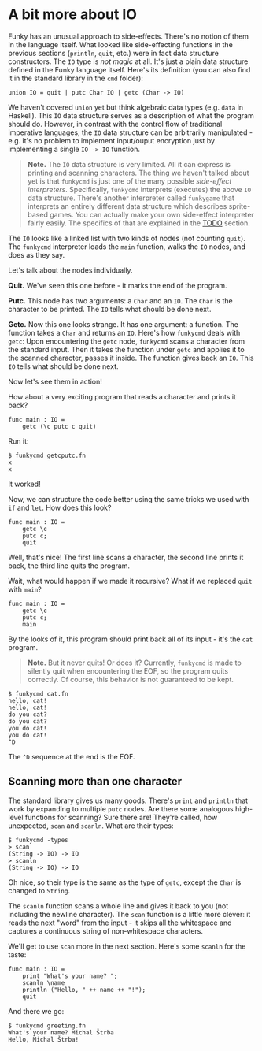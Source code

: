 # A bit more about IO

Funky has an unusual approach to side-effects. There's no notion of them in the language itself. What looked like side-effecting functions in the previous sections (`println`, `quit`, etc.) were in fact data structure constructors. The `IO` type is _not magic_ at all. It's just a plain data structure defined in the Funky language itself. Here's its definition (you can also find it in the standard library in the `cmd` folder):

```funky
union IO = quit | putc Char IO | getc (Char -> IO)
```

We haven't covered `union` yet but think algebraic data types (e.g. `data` in Haskell). This `IO` data structure serves as a description of what the program should do. However, in contrast with the control flow of traditional imperative languages, the `IO` data structure can be arbitrarily manipulated - e.g. it's no problem to implement input/ouput encryption just by implementing a single `IO -> IO` function.

> **Note.** The `IO` data structure is very limited. All it can express is printing and scanning characters. The thing we haven't talked about yet is that `funkycmd` is just one of the many possible _side-effect interpreters_. Specifically, `funkycmd` interprets (executes) the above `IO` data structure. There's another interpreter called `funkygame` that interprets an entirely different data structure which describes sprite-based games. You can actually make your own side-effect interpreter fairly easily. The specifics of that are explained in the [TODO]() section.

The `IO` looks like a linked list with two kinds of nodes (not counting `quit`). The `funkycmd` interpreter loads the `main` function, walks the `IO` nodes, and does as they say.

Let's talk about the nodes individually.

**Quit.** We've seen this one before - it marks the end of the program.

**Putc.** This node has two arguments: a `Char` and an `IO`. The `Char` is the character to be printed. The `IO` tells what should be done next.

**Getc.** Now this one looks strange. It has one argument: a function. The function takes a `Char` and returns an `IO`. Here's how `funkycmd` deals with `getc`: Upon encountering the `getc` node, `funkycmd` scans a character from the standard input. Then it takes the function under `getc` and applies it to the scanned character, passes it inside. The function gives back an `IO`. This `IO` tells what should be done next.

Now let's see them in action!

How about a very exciting program that reads a character and prints it back?

```funky
func main : IO =
    getc (\c putc c quit)
```

Run it:

```
$ funkycmd getcputc.fn
x
x
```

It worked!

Now, we can structure the code better using the same tricks we used with `if` and `let`. How does this look?

```funky
func main : IO =
    getc \c
    putc c;
    quit
```

Well, that's nice! The first line scans a character, the second line prints it back, the third line quits the program.

Wait, what would happen if we made it recursive? What if we replaced `quit` with `main`?

```funky
func main : IO =
    getc \c
    putc c;
    main
```

By the looks of it, this program should print back all of its input - it's the `cat` program.

> **Note.** But it never quits! Or does it? Currently, `funkycmd` is made to silently quit when encountering the EOF, so the program quits correctly. Of course, this behavior is not guaranteed to be kept.

```funky
$ funkycmd cat.fn
hello, cat!
hello, cat!
do you cat?
do you cat?
you do cat!
you do cat!
^D
```

The `^D` sequence at the end is the EOF.

## Scanning more than one character

The standard library gives us many goods. There's `print` and `println` that work by expanding to multiple `putc` nodes. Are there some analogous high-level functions for scanning? Sure there are! They're called, how unexpected, `scan` and `scanln`. What are their types:

```
$ funkycmd -types
> scan
(String -> IO) -> IO
> scanln
(String -> IO) -> IO
```

Oh nice, so their type is the same as the type of `getc`, except the `Char` is changed to `String`.

The `scanln` function scans a whole line and gives it back to you (not including the newline character). The `scan` function is a little more clever: it reads the next "word" from the input - it skips all the whitespace and captures a continuous string of non-whitespace characters.

We'll get to use `scan` more in the next section. Here's some `scanln` for the taste:

```funky
func main : IO =
    print "What's your name? ";
    scanln \name
    println ("Hello, " ++ name ++ "!");
    quit
```

And there we go:

```
$ funkycmd greeting.fn
What's your name? Michal Štrba
Hello, Michal Štrba!
```
